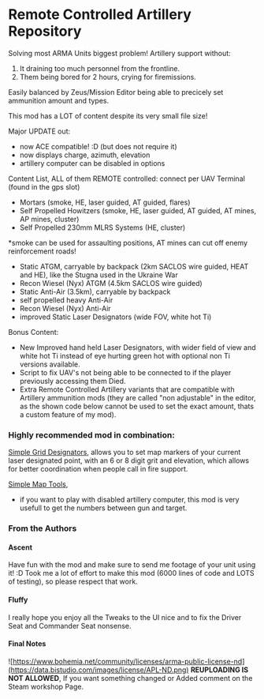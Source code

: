 # Remote Controlled Artillery Repository

Solving most ARMA Units biggest problem!
Artillery support without:

1. It draining too much personnel from the frontline.
2. Them being bored for 2 hours, crying for firemissions.

Easily balanced by Zeus/Mission Editor being able to precicely set ammunition amount and types.

This mod has a LOT of content despite its very small file size!

Major UPDATE out:
- now ACE compatible! :D (but does not require it)
- now displays charge, azimuth, elevation
- artillery computer can be disabled in options

Content List, ALL of them REMOTE controlled:
connect per UAV Terminal (found in the gps slot)

- Mortars (smoke, HE, laser guided, AT guided, flares)
- Self Propelled Howitzers (smoke, HE, laser guided, AT guided, AT mines, AP mines, cluster)
- Self Propelled 230mm MLRS Systems (HE, cluster)

*smoke can be used for assaulting positions, AT mines can cut off enemy reinforcement roads!

- Static ATGM, carryable by backpack (2km SACLOS wire guided, HEAT and HE), like the Stugna used in the Ukraine War
- Recon Wiesel (Nyx) ATGM (4.5km SACLOS wire guided)
- Static Anti-Air (3.5km), carryable by backpack
- self propelled heavy Anti-Air
- Recon Wiesel (Nyx) Anti-Air
- improved Static Laser Designators (wide FOV, white hot Ti)

Bonus Content:
- New Improved hand held Laser Designators, with wider field of view and white hot Ti instead of eye hurting green hot with optional non Ti versions available. 
- Script to fix UAV's not being able to be connected to if the player previously accessing them Died.
- Extra Remote Controlled Artillery variants that are compatible with Artillery ammunition mods (they are called "non adjustable" in the editor, as the shown code below cannot be used to set the exact amount, thats a custom feature of my mod).

### Highly recommended mod in combination:

[Simple Grid Designators](https://steamcommunity.com/sharedfiles/filedetails/?id=2538444208), 
allows you to set map markers of your current laser designated point, with an 6 or 8 digit grit and elevation, which allows for better coordination when people call in fire support.

[Simple Map Tools](https://steamcommunity.com/sharedfiles/filedetails/?id=2013446344),
- if you want to play with disabled artillery computer, this mod is very usefull to get the numbers between gun and target.

### From the Authors

#### Ascent
Have fun with the mod and make sure to send me footage of your unit using it! :D
Took me a lot of effort to make this mod (6000 lines of code and LOTS of testing), so please respect that work.

#### Fluffy
I really hope you enjoy all the Tweaks to the UI nice and to fix the Driver Seat and Commander Seat nonsense.

#### Final Notes
![https://www.bohemia.net/community/licenses/arma-public-license-nd](https://data.bistudio.com/images/license/APL-ND.png)
**REUPLOADING IS NOT ALLOWED**, If you want something changed or Added comment on the Steam workshop Page.
